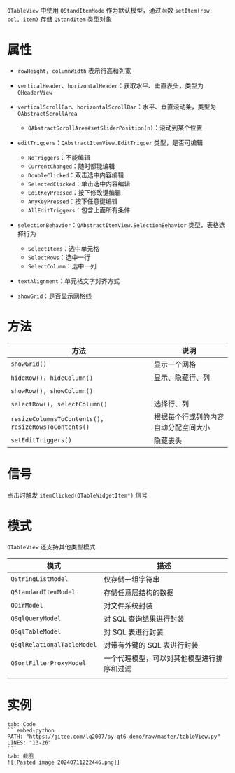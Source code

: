 `QTableView` 中使用 `QStandItemMode` 作为默认模型，通过函数 `setItem(row, col, item)` 存储 `QStandItem` 类型对象
# 属性 

- `rowHeight`，`columnWidth` 表示行高和列宽
* `verticalHeader`、`horizontalHeader`：获取水平、垂直表头，类型为 `QHeaderView`
* `verticalScrollBar`、`horizontalScrollBar`：水平、垂直滚动条，类型为  `QAbstractScrollArea`
    * `QAbstractScrollArea#setSliderPosition(n)`：滚动到某个位置
* `editTriggers`：`QAbstractItemView.EditTrigger` 类型，是否可编辑
    * `NoTriggers`：不能编辑
    * `CurrentChanged`：随时都能编辑
    * `DoubleClicked`：双击选中内容编辑
    * `SelectedClicked`：单击选中内容编辑
    * `EditKeyPressed`：按下修改键编辑
    * `AnyKeyPressed`：按下任意键编辑
    * `AllEditTriggers`：包含上面所有条件
* `selectionBehavior`：`QAbstractItemView.SelectionBehavior` 类型，表格选择行为

    * `SelectItems`：选中单元格
    * `SelectRows`：选中一行
    * `SelectColumn`：选中一列
* `textAlignment`：单元格文字对齐方式
* `showGrid`：是否显示网格线
# 方法

| 方法                                                         | 说明                 |
| ---------------------------------------------------------- | ------------------ |
| `showGrid()`                                               | 显示一个网格             |
| `hideRow()`，`hideColumn()`<br />                           | 显示、隐藏行、列<br />     |
| `showRow()`，`showColumn()`                                 |                    |
| `selectRow()`，`selectColumn()`                             | 选择行、列              |
| `resizeColumnsToContents()`，`resizeRowsToContents()`<br /> | 根据每个行或列的内容自动分配空间大小 |
| `setEditTriggers()`                                        | 隐藏表头               |
# 信号

点击时触发 `itemClicked(QTableWidgetItem*)` 信号
# 模式

`QTableView` 还支持其他类型模式

| 模式                         | 描述                    |
| -------------------------- | --------------------- |
| `QStringListModel`         | 仅存储一组字符串              |
| `QStandardItemModel`       | 存储任意层结构的数据            |
| `QDirModel`                | 对文件系统封装               |
| `QSqlQueryModel`           | 对 SQL 查询结果进行封装        |
| `QSqlTableModel`           | 对 SQL 表进行封装           |
| `QSqlRelationalTableModel` | 对带有外键的 SQL 表进行封装      |
| `QSortFilterProxyModel`    | 一个代理模型，可以对其他模型进行排序和过滤 |
|                            |                       |
# 实例

````tabs
tab: Code
```embed-python
PATH: "https://gitee.com/lq2007/py-qt6-demo/raw/master/tableView.py"
LINES: "13-26"
```
tab: 截图
![[Pasted image 20240711222446.png]]
````

